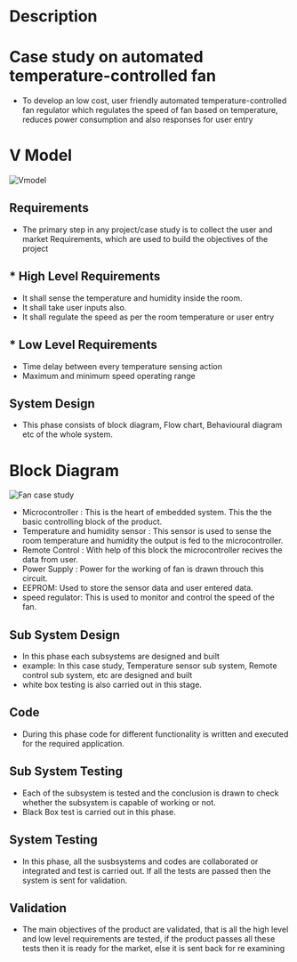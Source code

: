 # Description

# Case study on automated temperature-controlled fan
 
* To develop an low cost, user friendly automated temperature-controlled fan regulator which regulates the speed of fan based on temperature, reduces power consumption and also responses for user entry


# V Model
![Vmodel](https://user-images.githubusercontent.com/98839182/154838144-54c6a596-d881-4a77-a6fc-0df5cc9eb75f.PNG)

## Requirements
* The primary step in any project/case study is to collect the user and market Requirements, which are used to build the objectives of the project
## * High Level Requirements
* It shall sense the temperature and humidity inside the room.
* It shall take user inputs also.
* It shall regulate the speed as per the room temperature or user entry

 
 ## * Low Level Requirements
 * Time delay between every temperature sensing action
 * Maximum and minimum speed operating range 

 ## System Design
 * This phase consists of block diagram, Flow chart, Behavioural diagram etc of the whole system.

 
 # Block Diagram 
![Fan case study](https://user-images.githubusercontent.com/98839182/155317347-f24db774-ff25-44eb-9f48-94c157783b61.PNG)

* Microcontroller : This is the heart of embedded system. This the the basic controlling block of the product.
* Temperature and humidity sensor : This sensor is used to sense the room temperature and humidity the output is fed to the microcontroller.
* Remote Control : With  help of this block the microcontroller recives the data from user.
* Power Supply : Power for the working of fan is drawn throuch this circuit. 
* EEPROM: Used to store the sensor data and user entered data.
* speed regulator: This is used to monitor and control the speed of the fan.

 ## Sub System Design
 * In this phase each subsystems are designed and built
 * example: In this case study, Temperature sensor sub system, Remote control sub system, etc are designed and built
 * white box testing is also carried out in this stage.
 ## Code
 * During this phase code for different functionality is written and executed for the required application.

 ## Sub System Testing
 * Each of the subsystem is tested and the conclusion is drawn to check whether the subsystem is capable of working or not.
 * Black Box test is carried out in this phase.

## System Testing
* In this phase, all the susbsystems and codes are collaborated or integrated and test is carried out. If all the tests are passed then the system is sent for validation.

## Validation
* The main objectives of the product are validated, that is all the high level and low level requirements are tested, if the product passes all these tests then it is ready for the market, else it is sent back for re examining
 


